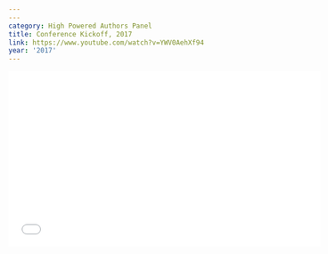 ```yaml
---
---
category: High Powered Authors Panel
title: Conference Kickoff, 2017
link: https://www.youtube.com/watch?v=YWV0AehXf94
year: '2017'
---
```

<iframe width="560" height="315" src="{{ page.link }}" frameborder="0" allowfullscreen></iframe>
